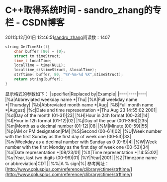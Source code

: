 # C++取得系统时间 - sandro_zhang的专栏 - CSDN博客
2011年12月01日 12:46:51[sandro_zhang](https://me.csdn.net/sandro_zhang)阅读数：1407
```cpp
string GetTimeStr(){
    char buffer [80] = {0};
    struct tm timeStruct;
    time_t localTime;
    localTime = time(NULL);
    localtime_s(&timeStruct, &localTime);
    strftime( buffer, 80, "%Y-%m-%d %X",&timeStruct);
    return string(buffer);
}
```
显示格式的参数如下：
|specifier|Replaced by|Example|
|----|----|----|
|%a|Abbreviated weekday name *|Thu|
|%A|Full weekday name *|Thursday|
|%b|Abbreviated month name *|Aug|
|%B|Full month name *|August|
|%c|Date and time representation *|Thu Aug 23 14:55:02 2001|
|%d|Day of the month (01-31)|23|
|%H|Hour in 24h format (00-23)|14|
|%I|Hour in 12h format (01-12)|02|
|%j|Day of the year (001-366)|235|
|%m|Month as a decimal number (01-12)|08|
|%M|Minute (00-59)|55|
|%p|AM or PM designation|PM|
|%S|Second (00-61)|02|
|%U|Week number with the first Sunday as the first day of week one (00-53)|33|
|%w|Weekday as a decimal number with Sunday as 0 (0-6)|4|
|%W|Week number with the first Monday as the first day of week one (00-53)|34|
|%x|Date representation *|08/23/01|
|%X|Time representation *|14:55:02|
|%y|Year, last two digits (00-99)|01|
|%Y|Year|2001|
|%Z|Timezone name or abbreviation|CDT|
|%%|A % sign|%|
参考网址：[http://www.cplusplus.com/reference/clibrary/ctime/strftime/](http://www.cplusplus.com/reference/clibrary/ctime/strftime/)
